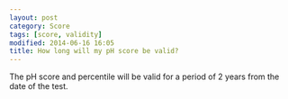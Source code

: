 ```yaml
---
layout: post
category: Score
tags: [score, validity]
modified: 2014-06-16 16:05
title: How long will my pH score be valid?
---
```




The pH score and percentile will be valid for a period of 2 years from the date of the test.

